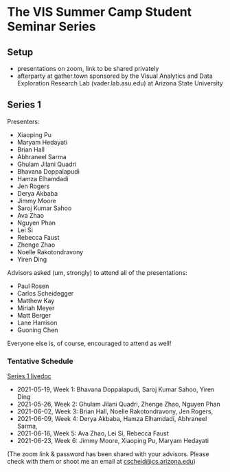 # The VIS Summer Camp Student Seminar Series

## Setup

- presentations on zoom, link to be shared privately
- afterparty at gather.town sponsored by the Visual Analytics and Data Exploration Research Lab (vader.lab.asu.edu) at Arizona State University

## Series 1

Presenters:

- Xiaoping Pu
- Maryam Hedayati
- Brian Hall
- Abhraneel Sarma
- Ghulam Jilani Quadri
- Bhavana Doppalapudi
- Hamza Elhamdadi
- Jen Rogers
- Derya Akbaba
- Jimmy Moore
- Saroj Kumar Sahoo
- Ava Zhao
- Nguyen Phan
- Lei Si
- Rebecca Faust
- Zhenge Zhao
- Noelle Rakotondravony
- Yiren Ding

Advisors asked (um, strongly) to attend all of the presentations:

- Paul Rosen
- Carlos Scheidegger
- Matthew Kay
- Miriah Meyer
- Matt Berger
- Lane Harrison
- Guoning Chen

Everyone else is, of course, encouraged to attend as well!

### Tentative Schedule

[Series 1 livedoc](https://docs.google.com/document/d/1Pf7exjP51WNTx8DvjM8yftg8XuyZxp5X_-xmEgldOQM/edit#)

* 2021-05-19, Week 1: Bhavana Doppalapudi, Saroj Kumar Sahoo, Yiren Ding
* 2021-05-26, Week 2: Ghulam Jilani Quadri, Zhenge Zhao, Nguyen Phan
* 2021-06-02, Week 3: Brian Hall, Noelle Rakotondravony, Jen Rogers,
* 2021-06-09, Week 4: Derya Akbaba, Hamza Elhamdadi, Abhraneel Sarma,
* 2021-06-16, Week 5: Ava Zhao, Lei Si, Rebecca Faust
* 2021-06-23, Week 6: Jimmy Moore, Xiaoping Pu, Maryam Hedayati

(The zoom link & password has been shared with your advisors. Please check with them or shoot me an email at cscheid@cs.arizona.edu)

